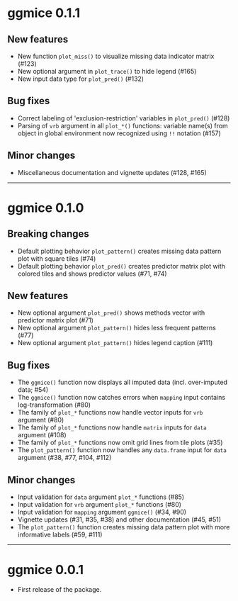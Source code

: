 # ggmice 0.1.1

## New features

* New function `plot_miss()` to visualize missing data indicator matrix (#123)
* New optional argument in `plot_trace()` to hide legend (#165)
* New input data type for `plot_pred()` (#132)

## Bug fixes

* Correct labeling of 'exclusion-restriction' variables in `plot_pred()` (#128)
* Parsing of `vrb` argument in all `plot_*()` functions: variable name(s) from object in global environment now recognized using `!!` notation (#157)

## Minor changes

* Miscellaneous documentation and vignette updates (#128, #165)

---

# ggmice 0.1.0

## Breaking changes

* Default plotting behavior `plot_pattern()` creates missing data pattern plot with square tiles (#74)
* Default plotting behavior `plot_pred()` creates predictor matrix plot with colored tiles and shows predictor values (#71, #74)

## New features

* New optional argument `plot_pred()` shows methods vector with predictor matrix plot (#71)
* New optional argument `plot_pattern()` hides less frequent patterns (#77)
* New optional argument `plot_pattern()` hides legend caption (#111)

## Bug fixes 

* The `ggmice()` function now displays all imputed data (incl. over-imputed data; #54)
* The `ggmice()` function now catches errors when `mapping` input contains log-transformation (#80)
* The family of `plot_*` functions now handle vector inputs for `vrb` argument (#80)
* The family of `plot_*` functions now handle `matrix` inputs for `data` argument (#108)
* The family of `plot_*` functions now omit grid lines from tile plots (#35)
* The `plot_pattern()` function now handles any `data.frame` input for `data` argument (#38, #77, #104, #112)

## Minor changes

* Input validation for `data` argument `plot_*` functions (#85)
* Input validation for `vrb` argument `plot_*` functions (#80)
* Input validation for `mapping` argument `ggmice()` (#34, #90)
* Vignette updates (#31, #35, #38) and other documentation (#45, #51)
* The `plot_pattern()` function creates missing data pattern plot with more informative labels (#59, #111)

---

# ggmice 0.0.1

* First release of the package.
